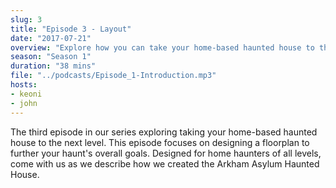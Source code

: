 ```yaml
---
slug: 3
title: "Episode 3 - Layout"
date: "2017-07-21"
overview: "Explore how you can take your home-based haunted house to the next level as we describe how we created the Arkham Asylum Haunted House"
season: "Season 1"
duration: "38 mins"
file: "../podcasts/Episode_1-Introduction.mp3"
hosts:
- keoni
- john
---
```


The third episode in our series exploring taking your home-based haunted house to the next level. 
This episode focuses on designing a floorplan to further your haunt's overall goals. 
Designed for home haunters of all levels, come with us as we describe how we created the Arkham Asylum Haunted House. 
